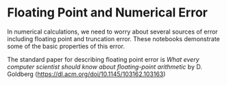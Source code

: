 Floating Point and Numerical Error
==================================

In numerical calculations, we need to worry about several sources of
error including floating point and truncation error.  These notebooks
demonstrate some of the basic properties of this error.

The standard paper for describing floating point error is
*What every computer scientist should know about floating-point arithmetic* by
D. Goldberg (https://dl.acm.org/doi/10.1145/103162.103163)
